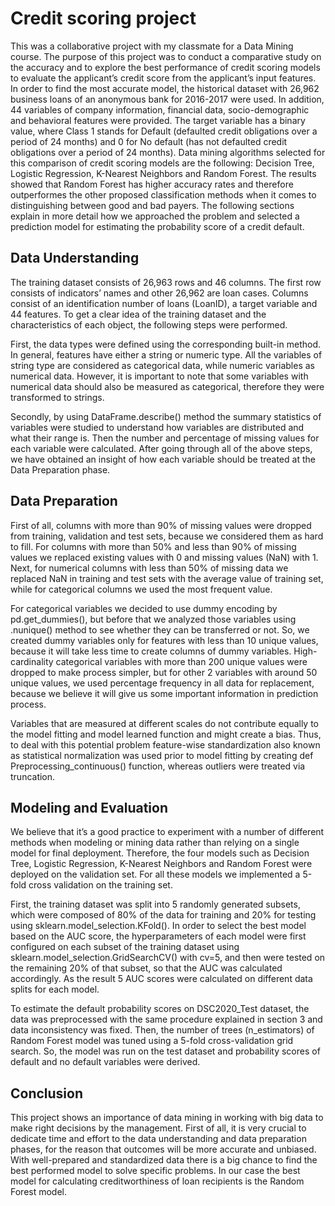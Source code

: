 # Credit scoring project
This was a collaborative project with my classmate for a Data Mining course. The purpose of this project was to conduct a comparative study on the accuracy 
and to explore the best performance of credit scoring models to evaluate the applicant’s credit score from the applicant’s input features. In order to find 
the most accurate model, the historical dataset with 26,962 business loans of an anonymous bank for 2016-2017 were used. In addition, 44 variables of company 
information, financial data, socio-demographic and behavioral features were provided. The target variable has a binary value, where Class 1 stands for Default
(defaulted credit obligations over a period of 24 months) and 0 for No default (has not defaulted credit obligations over a period of 24 months). Data mining 
algorithms selected for this comparison of credit scoring models are the following: Decision Tree, Logistic Regression, K-Nearest Neighbors and Random Forest.
The results showed that Random Forest has higher accuracy rates and therefore outperformes the other proposed classification methods when it comes to 
distinguishing between good and bad payers. The following sections explain in more detail how we approached the problem and selected a prediction model for 
estimating the probability score of a credit default. 

## Data Understanding
The training dataset consists of 26,963 rows and 46 columns. The first row consists of indicators’ names and other 26,962 are loan cases. Columns consist of 
an identification number of loans (LoanID), a target variable and 44 features. To get a clear idea of the training dataset and the characteristics of each object, 
the following steps were performed. 

First, the data types were defined using the corresponding built-in method. In general, features have either a string or numeric type. All the variables of string 
type are considered as categorical data, while numeric variables as numerical data. However, it is important to note that some variables with numerical data 
should also be measured as categorical, therefore they were transformed to strings. 

Secondly, by using DataFrame.describe() method the summary statistics of variables were studied to understand how variables are distributed and what their 
range is. Then the number and percentage of missing values for each variable were calculated. After going through all of the above steps, we have obtained an 
insight of how each variable should be treated at the Data Preparation phase.

## Data Preparation
First of all, columns with more than 90% of missing values were dropped from training, validation and test sets, because we considered them as hard to fill. 
For columns with more than 50% and less than 90% of missing values we replaced existing values with 0 and missing values (NaN) with 1. Next, for numerical 
columns with less than 50% of missing data we replaced NaN in training and test sets with the average value of training set, while for categorical columns we 
used the most frequent value. 

For categorical variables we decided to use dummy encoding by pd.get_dummies(), but before that we analyzed those variables using .nunique() method to see 
whether they can be transferred or not. So, we created dummy variables only for features with less than 10 unique values, because it will take less time to 
create columns of dummy variables. High-cardinality categorical variables with more than 200 unique values were dropped to make process simpler, but for 
other 2 variables with around 50 unique values, we used percentage frequency in all data for replacement, because we believe it will give us some important 
information in prediction process. 

Variables that are measured at different scales do not contribute equally to the model fitting and model learned function and might create a bias. Thus, to 
deal with this potential problem feature-wise standardization also known as statistical normalization was used prior to model fitting by creating 
def Preprocessing_continuous() function, whereas outliers were treated via truncation.  

## Modeling and Evaluation 
We believe that it’s a good practice to experiment with a number of different methods when modeling or mining data rather than relying on a single model for 
final deployment. Therefore, the four models such as Decision Tree, Logistic Regression, K-Nearest Neighbors and Random Forest were deployed on the validation
set. For all these models we implemented a 5-fold cross validation on the training set. 

First, the training dataset was split into 5 randomly generated subsets, which were composed of 80% of the data for training and 20% for testing using 
sklearn.model_selection.KFold(). In order to select the best model based on the AUC score, the hyperparameters of each model were first configured on each 
subset of the training dataset using sklearn.model_selection.GridSearchCV() with cv=5, and then were tested on the remaining 20% of that subset, so that the 
AUC was calculated accordingly. As the result 5 AUC scores were calculated on different data splits for each model.

To estimate the default probability scores on DSC2020_Test dataset, the data was preprocessed with the same procedure explained in section 3 and data inconsistency 
was fixed. Then, the number of trees (n_estimators) of Random Forest model was tuned using a 5-fold cross-validation grid search. So, the model was run on the test 
dataset and probability scores of default and no default variables were derived. 

## Conclusion
This project shows an importance of data mining in working with big data to make right decisions by the management. First of all, it is very crucial to dedicate 
time and effort to the data understanding and data preparation phases, for the reason that outcomes will be more accurate and unbiased. With well-prepared and 
standardized data there is a big chance to find the best performed model to solve specific problems. In our case the best model for calculating creditworthiness 
of loan recipients is the Random Forest model. 




